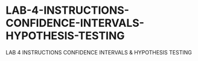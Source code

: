 # LAB-4-INSTRUCTIONS-CONFIDENCE-INTERVALS-HYPOTHESIS-TESTING
LAB 4 INSTRUCTIONS CONFIDENCE INTERVALS &amp; HYPOTHESIS TESTING
